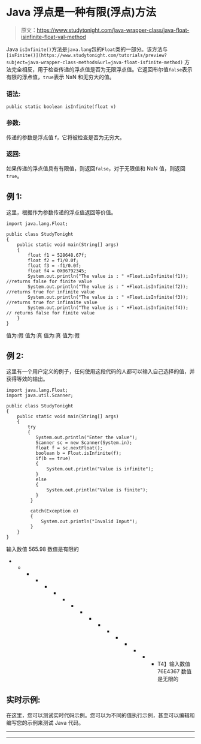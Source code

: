 # Java 浮点是一种有限(浮点)方法

> 原文：<https://www.studytonight.com/java-wrapper-class/java-float-isinfinite-float-val-method>

Java `isInfinite()`方法是`java.lang`包的`Float`类的一部分。该方法与`[isFinite()](https://www.studytonight.com/tutorials/preview?subject=java-wrapper-class-methods&url=java-float-isfinite-method)` 方法完全相反，用于检查传递的浮点值是否为无限浮点值。它返回布尔值`false`表示有限的浮点值，`true`表示 NaN 和无穷大的值。

### 语法:

```
public static boolean isInfinite(float v) 
```

### 参数:

传递的参数是浮点值 f，它将被检查是否为无穷大。

### 返回:

如果传递的浮点值具有有限值，则返回`false`，对于无限值和 NaN 值，则返回`true`。

## 例 1:

这里，根据作为参数传递的浮点值返回等价值。

```
import java.lang.Float;

public class StudyTonight
{  
    public static void main(String[] args) 
    {  
        float f1 = 528648.67f;  
        float f2 = f1/0.0f; 
        float f3 = -f1/0.0f;
        float f4 = 0X06792345;
        System.out.println("The value is : " +Float.isInfinite(f1)); //returns false for finite value  
        System.out.println("The value is : " +Float.isInfinite(f2)); //returns true for infinite value 
        System.out.println("The value is : " +Float.isInfinite(f3)); //returns true for infinaite value 
        System.out.println("The value is : " +Float.isInfinite(f4)); // returns false for finite value
    }  
} 
```

值为:假
值为:真
值为:真
值为:假

## 例 2:

这里有一个用户定义的例子，任何使用这段代码的人都可以输入自己选择的值，并获得等效的输出。

```
import java.lang.Float;
import java.util.Scanner;

public class StudyTonight
{  
    public static void main(String[] args) 
    {  
        try
        {
           System.out.println("Enter the value");
           Scanner sc = new Scanner(System.in);
           float f = sc.nextFloat();
           boolean b = Float.isInfinite(f);
           if(b == true)
           {
               System.out.println("Value is infinite");
           }
           else
           {
               System.out.println("Value is finite");
           }
         }

         catch(Exception e)
         {
             System.out.println("Invalid Input");
         }   
    }
} 
```

输入数值
565.98
数值是有限的
* * * * * * * * * * * * * * * * * T4】输入数值
76E4367
数值是无限的

## 实时示例:

在这里，您可以测试实时代码示例。您可以为不同的值执行示例，甚至可以编辑和编写您的示例来测试 Java 代码。

* * *

* * *